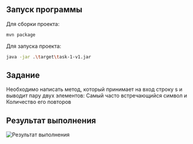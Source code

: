 ## Запуск программы

Для сборки проекта:

```sh
mvn package
```

Для запуска проекта:

```sh
java -jar .\target\task-1-v1.jar
```

## Задание
Необходимо написать метод, который принимает на вход строку s и выводит пару двух элементов: Самый часто встречающийся символ и Количество его повторов

## Результат выполнения

![Результат выполнения](https://github.com/StudentRoman/java-course/assets/143340583/c4b2c44d-ad49-4e48-8a96-6336fd930f9c)
